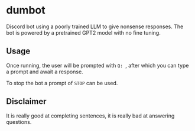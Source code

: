 # dumbot
Discord bot using a poorly trained LLM to give nonsense responses. The bot is powered by a pretrained GPT2 model with no fine tuning.
## Usage
Once running, the user will be prompted with `Q: `, after which you can type a prompt and await a response.

To stop the bot a prompt of `STOP` can be used.

## Disclaimer
It is really good at completing sentences, it is really bad at answering questions.